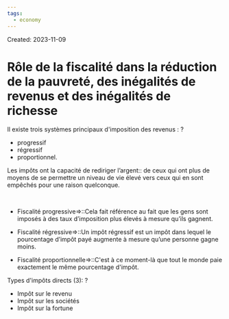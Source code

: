```yaml
---
tags:
  - economy
---
```

Created: 2023-11-09

# Rôle de la fiscalité dans la réduction de la pauvreté, des inégalités de revenus et des inégalités de richesse

Il existe trois systèmes principaux d'imposition des revenus :
?
- progressif
- régressif
- proportionnel.
<!--SR:!2024-05-21,117,250-->

Les impôts ont la capacité de rediriger l’argent:: de ceux qui ont plus de moyens de se permettre un niveau de vie élevé vers ceux qui en sont empêchés pour une raison quelconque.
<!--SR:!2024-07-13,139,230-->
 
- Fiscalité progressive=>::Cela fait référence au fait que les gens sont imposés à des taux d’imposition plus élevés à mesure qu’ils gagnent.
<!--SR:!2024-03-27,82,250-->
- Fiscalité régressive=>::Un impôt régressif est un impôt dans lequel le pourcentage d’impôt payé augmente à mesure qu’une personne gagne moins.
<!--SR:!2024-08-03,151,230-->
- Fiscalité proportionnelle=>::C'est à ce moment-là que tout le monde paie exactement le même pourcentage d'impôt.
<!--SR:!2024-08-02,151,230-->


Types d'impôts directs (3):
?
- Impôt sur le revenu
- Impôt sur les sociétés
- Impôt sur la fortune
<!--SR:!2024-05-29,122,250-->
